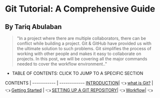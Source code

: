 # Git Tutorial: A Comprehensive Guide

## By Tariq Abulaban
> "In a project where there are multiple collaborators, there can be conflict while building a project. Git & GitHub have provided us with the ultimate solution to such problems. Git simplifies the process of working with other people and makes it easy to collaborate on projects. In this post, we will be covering all the major commands needed to cover the workflow environment.."




- TABLE OF CONTENTS: CLICK TO JUMP TO A SPECIFIC SECTION

CONTENTS | 
------------ | -------------
[INTRODUCTION](Introduction.md)| :point_left:
[what is Git?](WhatGit.md) | :point_left:
[Getting Started](GettingStarted.md) | :point_left:
[SETTING UP A GIT REPOSITORY](AGITREPOSITORY.md)| :point_left:
[Workflow](Workflow.md)| :point_left: